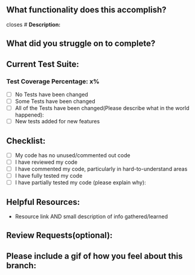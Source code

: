 ## What functionality does this accomplish?
closes #
**Description:**
## What did you struggle on to complete?
## Current Test Suite:
### Test Coverage Percentage: x%
- [ ] No Tests have been changed
- [ ] Some Tests have been changed
- [ ] All of the Tests have been changed(Please describe what in the world happened):
- [ ] New tests added for new features
## Checklist:
- [ ] My code has no unused/commented out code
- [ ] I have reviewed my code
- [ ] I have commented my code, particularly in hard-to-understand areas
- [ ] I have fully tested my code
- [ ] I have partially tested my code (please explain why):
## Helpful Resources:
* Resource link AND small description of info gathered/learned
## Review Requests(optional):
## Please include a gif of how you feel about this branch:
